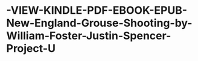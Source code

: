 # -VIEW-KINDLE-PDF-EBOOK-EPUB-New-England-Grouse-Shooting-by-William-Foster-Justin-Spencer-Project-U
